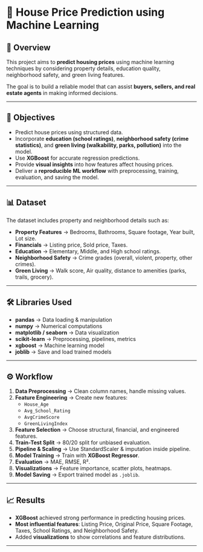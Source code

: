 # 🏡 House Price Prediction using Machine Learning  

## 📌 Overview  
This project aims to **predict housing prices** using machine learning techniques by considering property details, education quality, neighborhood safety, and green living features.  

The goal is to build a reliable model that can assist **buyers, sellers, and real estate agents** in making informed decisions.  

---

## 🎯 Objectives  
- Predict house prices using structured data.  
- Incorporate **education (school ratings)**, **neighborhood safety (crime statistics)**, and **green living (walkability, parks, pollution)** into the model.  
- Use **XGBoost** for accurate regression predictions.  
- Provide **visual insights** into how features affect housing prices.  
- Deliver a **reproducible ML workflow** with preprocessing, training, evaluation, and saving the model.  

---

## 📊 Dataset  
The dataset includes property and neighborhood details such as:  
- **Property Features** → Bedrooms, Bathrooms, Square footage, Year built, Lot size.  
- **Financials** → Listing price, Sold price, Taxes.  
- **Education** → Elementary, Middle, and High school ratings.  
- **Neighborhood Safety** → Crime grades (overall, violent, property, other crimes).  
- **Green Living** → Walk score, Air quality, distance to amenities (parks, trails, grocery).  

---

## 🛠️ Libraries Used  
- **pandas** → Data loading & manipulation  
- **numpy** → Numerical computations  
- **matplotlib / seaborn** → Data visualization  
- **scikit-learn** → Preprocessing, pipelines, metrics  
- **xgboost** → Machine learning model  
- **joblib** → Save and load trained models  

---

## ⚙️ Workflow  
1. **Data Preprocessing** → Clean column names, handle missing values.  
2. **Feature Engineering** → Create new features:  
   - `House_Age`  
   - `Avg_School_Rating`  
   - `AvgCrimeScore`  
   - `GreenLivingIndex`  
3. **Feature Selection** → Choose structural, financial, and engineered features.  
4. **Train-Test Split** → 80/20 split for unbiased evaluation.  
5. **Pipeline & Scaling** → Use StandardScaler & imputation inside pipeline.  
6. **Model Training** → Train with **XGBoost Regressor**.  
7. **Evaluation** → MAE, RMSE, R².  
8. **Visualizations** → Feature importance, scatter plots, heatmaps.  
9. **Model Saving** → Export trained model as `.joblib`.  

---

## 📈 Results  
- **XGBoost** achieved strong performance in predicting housing prices.  
- **Most influential features**: Listing Price, Original Price, Square Footage, Taxes, School Ratings, and Neighborhood Safety.  
- Added **visualizations** to show correlations and feature distributions.  

---
